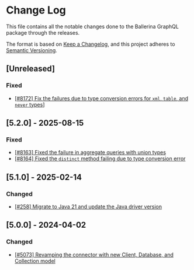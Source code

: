 # Change Log
This file contains all the notable changes done to the Ballerina GraphQL package through the releases.

The format is based on [Keep a Changelog](https://keepachangelog.com/en/1.0.0/), and this project adheres to
[Semantic Versioning](https://semver.org/spec/v2.0.0.html).

## [Unreleased]

### Fixed

- [[#8172] Fix the failures due to type conversion errors for `xml`, `table`, and `never` types](https://github.com/ballerina-platform/ballerina-library/issues/8172)]

## [5.2.0] - 2025-08-15

### Fixed

- [[#8163] Fixed the failure in aggregate queries with union types](https://github.com/ballerina-platform/ballerina-library/issues/8163)
- [[#8164] Fixed the `distinct` method failing due to type conversion error](https://github.com/ballerina-platform/ballerina-library/issues/8164)

## [5.1.0] - 2025-02-14

### Changed

- [[#258] Migrate to Java 21 and update the Java driver version](https://github.com/ballerina-platform/module-ballerinax-mongodb/pull/258)

## [5.0.0] - 2024-04-02

### Changed

- [[#5073] Revamping the connector with new Client, Database, and Collection model](https://github.com/ballerina-platform/ballerina-standard-library/issues/5073)
